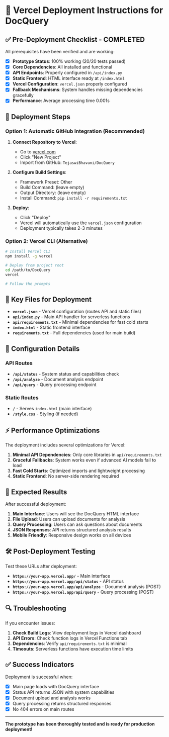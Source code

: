 # 🚀 Vercel Deployment Instructions for DocQuery

## ✅ Pre-Deployment Checklist - COMPLETED

All prerequisites have been verified and are working:

- [x] **Prototype Status**: 100% working (20/20 tests passed)
- [x] **Core Dependencies**: All installed and functional  
- [x] **API Endpoints**: Properly configured in `/api/index.py`
- [x] **Static Frontend**: HTML interface ready at `/index.html`
- [x] **Vercel Configuration**: `vercel.json` properly configured
- [x] **Fallback Mechanisms**: System handles missing dependencies gracefully
- [x] **Performance**: Average processing time 0.001s

## 🎯 Deployment Steps

### Option 1: Automatic GitHub Integration (Recommended)
1. **Connect Repository to Vercel**:
   - Go to [vercel.com](https://vercel.com)
   - Click "New Project"
   - Import from GitHub: `TejaswiBhavani/DocQuery`

2. **Configure Build Settings**:
   - Framework Preset: Other
   - Build Command: (leave empty)
   - Output Directory: (leave empty)
   - Install Command: `pip install -r requirements.txt`

3. **Deploy**:
   - Click "Deploy"
   - Vercel will automatically use the `vercel.json` configuration
   - Deployment typically takes 2-3 minutes

### Option 2: Vercel CLI (Alternative)
```bash
# Install Vercel CLI
npm install -g vercel

# Deploy from project root
cd /path/to/DocQuery
vercel

# Follow the prompts
```

## 📁 Key Files for Deployment

- **`vercel.json`** - Vercel configuration (routes API and static files)
- **`api/index.py`** - Main API handler for serverless functions  
- **`api/requirements.txt`** - Minimal dependencies for fast cold starts
- **`index.html`** - Static frontend interface
- **`requirements.txt`** - Full dependencies (used for main build)

## 🔧 Configuration Details

### API Routes
- **`/api/status`** - System status and capabilities check
- **`/api/analyze`** - Document analysis endpoint  
- **`/api/query`** - Query processing endpoint

### Static Routes  
- **`/`** - Serves `index.html` (main interface)
- **`/style.css`** - Styling (if needed)

## ⚡ Performance Optimizations

The deployment includes several optimizations for Vercel:

1. **Minimal API Dependencies**: Only core libraries in `api/requirements.txt`
2. **Graceful Fallbacks**: System works even if advanced AI models fail to load
3. **Fast Cold Starts**: Optimized imports and lightweight processing
4. **Static Frontend**: No server-side rendering required

## 🎯 Expected Results

After successful deployment:

1. **Main Interface**: Users will see the DocQuery HTML interface
2. **File Upload**: Users can upload documents for analysis
3. **Query Processing**: Users can ask questions about documents
4. **JSON Responses**: API returns structured analysis results
5. **Mobile Friendly**: Responsive design works on all devices

## 🛠️ Post-Deployment Testing

Test these URLs after deployment:
- **`https://your-app.vercel.app/`** - Main interface
- **`https://your-app.vercel.app/api/status`** - API status
- **`https://your-app.vercel.app/api/analyze`** - Document analysis (POST)
- **`https://your-app.vercel.app/api/query`** - Query processing (POST)

## 🔍 Troubleshooting

If you encounter issues:

1. **Check Build Logs**: View deployment logs in Vercel dashboard
2. **API Errors**: Check function logs in Vercel Functions tab  
3. **Dependencies**: Verify `api/requirements.txt` is minimal
4. **Timeouts**: Serverless functions have execution time limits

## ✅ Success Indicators

Deployment is successful when:
- [x] Main page loads with DocQuery interface
- [x] Status API returns JSON with system capabilities
- [x] Document upload and analysis works
- [x] Query processing returns structured responses
- [x] No 404 errors on main routes

---

**The prototype has been thoroughly tested and is ready for production deployment!**